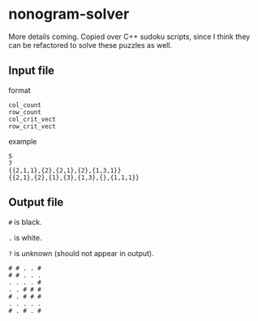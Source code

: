 # nonogram-solver

More details coming. Copied over C++ sudoku scripts, since I think they can be refactored to solve these puzzles as well.


## Input file

format

```
col_count
row_count
col_crit_vect
row_crit_vect
```

example

```
5
7
{{2,1,1},{2},{2,1},{2},{1,3,1}}
{{2,1},{2},{1},{3},{1,3},{},{1,1,1}}
```

## Output file

`#` is black.

`.` is white.

`?` is unknown (should not appear in output).

```
# # . . #
# # . . .
. . . . #
. . # # #
# . # # #
. . . . .
# . # . #
```